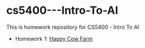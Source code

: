 # cs5400---Intro-To-AI
This is homework repository for CS5400 -  Intro To AI

<ul>
  <li>Homework 1: <a href="/hw1">Happy Cow Farm</a></li>
  
</ul>
